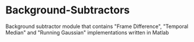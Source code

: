 Background-Subtractors
======================

Background subtractor module that contains "Frame Difference", "Temporal Median" and "Running Gaussian" implementations written in Matlab